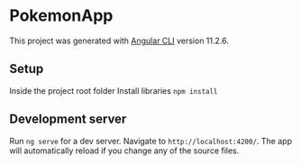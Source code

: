 # PokemonApp

This project was generated with [Angular CLI](https://github.com/angular/angular-cli) version 11.2.6.

## Setup

Inside the project root folder Install libraries `npm install`

## Development server

Run `ng serve` for a dev server. Navigate to `http://localhost:4200/`. The app will automatically reload if you change any of the source files.
